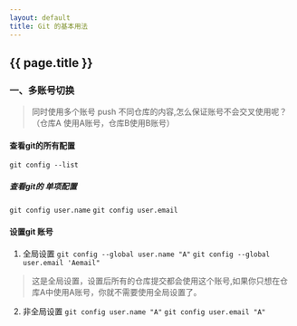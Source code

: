 ```yaml
---
layout: default
title: Git 的基本用法
---
```

## {{ page.title }}

### 一、多账号切换
> 同时使用多个账号 push 不同仓库的内容,怎么保证账号不会交叉使用呢？（仓库A 使用A账号，仓库B使用B账号）

#### 查看git的所有配置
`git config --list`

##### 查看git的 单项配置
`git config user.name` 
`git config user.email`

#### 设置git 账号
1. 全局设置
 `git config --global user.name "A"`
 `git config --global user.email 'Aemail"`
 > 这是全局设置，设置后所有的仓库提交都会使用这个账号,如果你只想在仓库A中使用A账号，你就不需要使用全局设置了。
2. 非全局设置
`git config user.name "A"`
`git config user.email "A"`